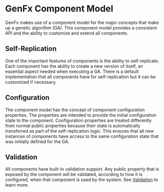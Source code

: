 # GenFx Component Model
GenFx makes use of a component model for the major concepts that make up a genetic algorithm (GA).  This component model provides a consistent API and the ability to customize and extend all components.

## Self-Replication
One of the important features of components is the ability to self-replicate.  Each component has the ability to create a new version of itself, an essential aspect needed when executing a GA.  There is a default implementation that all components have for self-replication but it can be customized if necessary.

## Configuration
The component model has the concept of component configuration properties.  The properties are intended to provide the initial configuration state to the component.  Configuration properties are treated differently from normal public properties because their state is automatically transferred as part of the self-replication logic.  This ensures that all new instances of components have access to the same configuration state that was initially defined for the GA.  

## Validation
All components have built-in validation support.  Any public property that is exposed by the component will be validated, according to how it is configured, when that component is used by the system.  See [Validation](validation.md) to learn more.